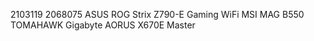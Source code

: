 2103119
2068075
ASUS ROG Strix Z790-E Gaming WiFi
MSI MAG B550 TOMAHAWK
Gigabyte AORUS X670E Master
